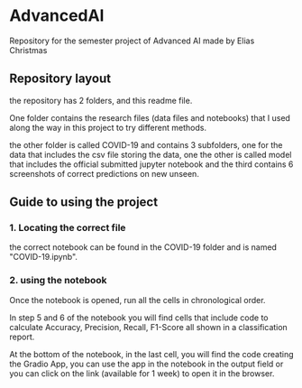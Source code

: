 # AdvancedAI

Repository for the semester project of Advanced AI made by Elias Christmas

## Repository layout

the repository has 2 folders, and this readme file.

One folder contains the research files (data files and notebooks) that I used along the way in this project to try different methods.

the other folder is called COVID-19 and contains 3 subfolders, one for the data that includes the csv file storing the data, one the other is called model that includes the official submitted jupyter notebook and the third contains 6 screenshots of correct predictions on new unseen.

## Guide to using the project

### 1. Locating the correct file

the correct notebook can be found in the COVID-19 folder and is named "COVID-19.ipynb".

### 2. using the notebook

Once the notebook is opened, run all the cells in chronological order.

In step 5 and 6 of the notebook you will find cells that include code to calculate Accuracy, Precision, Recall, F1-Score all shown in a classification report.

At the bottom of the notebook, in the last cell, you will find the code creating the Gradio App, you can use the app in the notebook in the output field or you can click on the link (available for 1 week) to open it in the browser.
